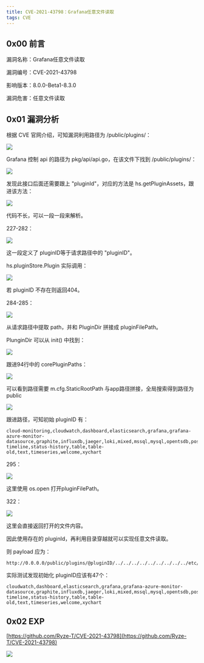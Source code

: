 ```yaml
---
title: CVE-2021-43798：Grafana任意文件读取
tags: CVE
---
```

## 0x00 前言

漏洞名称：Grafana任意文件读取

漏洞编号：CVE-2021-43798

影响版本：8.0.0-Beta1-8.3.0

漏洞危害：任意文件读取

## 0x01 漏洞分析

根据 CVE 官网介绍，可知漏洞利用路径为 /public/plugins/：

![](https://gitee.com/tboom_is_here/pic/raw/master/2021-10-21/20211215011311.png)

Grafana 控制 api 的路径为 pkg/api/api.go，在该文件下找到 /public/plugins/：

![](https://gitee.com/tboom_is_here/pic/raw/master/2021-10-21/20211215011314.png)

发现此接口后面还需要跟上 "pluginId"，对应的方法是 hs.getPluginAssets，跟进该方法：

![](https://gitee.com/tboom_is_here/pic/raw/master/2021-10-21/20211215011316.png)

代码不长，可以一段一段来解析。

227-282：

![](https://gitee.com/tboom_is_here/pic/raw/master/2021-10-21/20211215011318.png)

这一段定义了 pluginID等于请求路径中的 "pluginID"。

hs.pluginStore.Plugin 实际调用：

![](https://gitee.com/tboom_is_here/pic/raw/master/2021-10-21/20211215011320.png)

若 pluginID 不存在则返回404。

284-285：

![](https://gitee.com/tboom_is_here/pic/raw/master/2021-10-21/20211215011323.png)

从请求路径中提取 path，并和 PluginDir 拼接成 pluginFilePath。

PlunginDir 可以从 init() 中找到：

![](https://gitee.com/tboom_is_here/pic/raw/master/2021-10-21/20211215011325.png)

跟进94行中的 corePluginPaths：

![](https://gitee.com/tboom_is_here/pic/raw/master/2021-10-21/20211215011327.png)

可以看到路径需要 m.cfg.StaticRootPath 与app路径拼接，全局搜索得到路径为public

![](https://gitee.com/tboom_is_here/pic/raw/master/2021-10-21/20211215011331.png)

跟进路径，可知初始 pluginID 有：

```纯文本
cloud-monitoring,cloudwatch,dashboard,elasticsearch,grafana,grafana-azure-monitor-datasource,graphite,influxdb,jaeger,loki,mixed,mssql,mysql,opentsdb,postgres,prometheus,tempo,testdata,zipkin,alertGroups,alertlist,annolist,barchart,bargauge,candlestick,canvas,dashlist,debug,gauge,geomap,gettingstarted,graph,heatmap,histogram,icon,live,logs,news,nodeGraph,piechart,pluginlist,stat,state-timeline,status-history,table,table-old,text,timeseries,welcome,xychart
```


295：

![](https://gitee.com/tboom_is_here/pic/raw/master/2021-10-21/20211215011334.png)

这里使用 os.open 打开pluginFilePath。

322：

![](https://gitee.com/tboom_is_here/pic/raw/master/2021-10-21/20211215011335.png)

这里会直接返回打开的文件内容。

因此使用存在的 pluginId，再利用目录穿越就可以实现任意文件读取。

则 payload 应为：

```纯文本
http://0.0.0.0/public/plugins/@pluginID/../../../../../../../../../etc/passwd
```


实际测试发现初始化 pluginID应该有47个：

```纯文本
cloudwatch,dashboard,elasticsearch,grafana,grafana-azure-monitor-datasource,graphite,influxdb,jaeger,loki,mixed,mssql,mysql,opentsdb,postgres,prometheus,tempo,testdata,zipkin,alertGroups,alertlist,annolist,barchart,bargauge,canvas,dashlist,debug,gauge,geomap,gettingstarted,graph,heatmap,histogram,live,logs,news,nodeGraph,piechart,pluginlist,stat,state-timeline,status-history,table,table-old,text,timeseries,welcome,xychart
```


## 0x02 EXP

[https://github.com/Ryze-T/CVE-2021-43798](https://github.com/Ryze-T/CVE-2021-43798)


![](https://gitee.com/tboom_is_here/pic/raw/master/2021-10-21/20211215011338.png)

